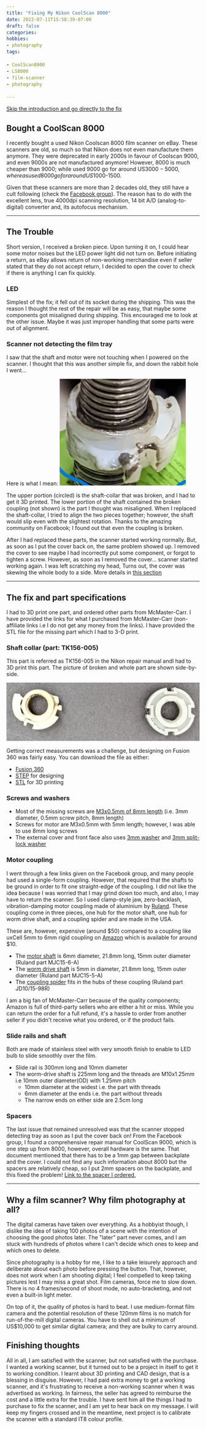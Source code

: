 ```yaml
---
title: "Fixing My Nikon CoolScan 8000"
date: 2022-07-11T15:58:39-07:00
draft: false
categories:
hobbies:
- photography
tags:

- CoolScan8000
- LS8000
- film-scanner
- photography

---
```

[Skip the introduction and go directly to the fix](#the-fix-and-part-specifications)

## Bought a CoolScan 8000

I recently bought a used Nikon Coolscan 8000 film scanner on eBay. These scanners are old, so much so that Nikon
does not even manufacture them anymore. They were deprecated in early 2000s in favour of Coolscan 9000, and even
9000s are not manufactured anymore! However, 8000 is much cheaper than 9000; while used 9000 go for around
US$3000-5000, whereas used 8000 go for around US$1000-1500.

Given that these scanners are more than 2 decades old, they still have a cult following (check
the [Facebook group](https://www.facebook.com/groups/1514948298527146)).
The reason has to do with the excellent lens, true 4000dpi scanning resolution, 14 bit A/D (analog-to-digital)
converter and, its autofocus mechanism.

---

## The Trouble

Short version, I received a broken piece. Upon turning it on, I could hear some motor noises but the LED power light
did not turn on. Before initiating a return, as eBay allows return of non-working merchandise even if seller stated
that they do not accept return, I decided to open the cover to check if there is anything I can fix quickly.

### LED

Simplest of the fix; it fell out of its socket during the shipping. This was the reason I thought the rest of the
repair will be as easy, that maybe some components got misaligned during shipping. This encouraged me to look at the
other issue. Maybe it was just improper handling that some parts were out of alignment.

### Scanner not detecting the film tray

I saw that the shaft and motor were not touching when I powered on the scanner. I thought that this was another
simple fix, and down the rabbit hole I went...

Here is what I mean:
![Broken pieces at the end](ShaftCollar-TK156-005-CoolScan-8000/ShaftCollar-TK156-005-CoolScan-8000-worm-drive.jpg)

[//]: # (<img src="ShaftCollar-TK156-005-CoolScan-8000/ShaftCollar-TK156-005-CoolScan-8000-worm-drive.jpg" alt="Broken piece at the end" style="width:20%; height:10%">)

The upper portion (circled) is the shaft-collar that was broken, and I had to get it 3D printed. The lower portion of 
the shaft contained the broken coupling (not shown) is the part I thought was misaligned. When I replaced the 
shaft-collar, I tried to align the two pieces together; however, the shaft would slip even with the slightest rotation. 
Thanks to the amazing community on Facebook; I found out that even the coupling is broken. 

After I had replaced these parts, the scanner started working normally. But, as soon as I put the cover back on, the 
same problem showed up. I removed the cover to see maybe I had incorrectly put some component, or forgot to tighten 
a screw. However, as soon as I removed the cover... scanner started working again. I was left scratching my head, 
Turns out, the cover was skewing the whole body to a side. More details in [this section](#spacers) 

---

## The fix and part specifications

I had to 3D print one part, and ordered other parts from McMaster-Carr. I have provided the links for what I
purchased from McMaster-Carr (non-affiliate links i.e I do not get any money from the links). I have provided the
STL file for the missing part which I had to 3-D print.

### Shaft collar (part: TK156-005)
This part is referred as TK156-005 in the Nikon repair manual andI had to 3D print this part. The picture of broken and
whole part are shown side-by-side.

![Before And After](ShaftCollar-TK156-005-CoolScan-8000/ShaftCollar-TK156-005-CoolScan-8000-compare.jpg)

Getting correct measurements was a challenge, but designing on Fusion 360 was fairly easy. You can download
the file as either:

* [Fusion 360](ShaftCollar-TK156-005-CoolScan-8000/ShaftCollar-TK156-005-CoolScan-8000.f3d)
* [STEP](ShaftCollar-TK156-005-CoolScan-8000/ShaftCollar-TK156-005-CoolScan-8000.step) for designing
* [STL](ShaftCollar-TK156-005-CoolScan-8000/ShaftCollar-TK156-005-CoolScan-8000.stl) for 3D printing

### Screws and washers

* Most of the missing screws are [M3x0.5mm of 8mm length](https://www.mcmaster.com/90258A178/) (i.e. 3mm diameter, 
  0.5mm screw pitch, 8mm length)
* Screws for motor are M3x0.5mm with 5mm length; however, I was able to use 8mm long screws
* The external cover and front face also uses [3mm washer](https://www.mcmaster.com/98689A112/)
  and [3mm split-lock washer](https://www.mcmaster.com/92148A150/)

### Motor coupling

I went through a few links given on the Facebook group, and many people had used a single-form coupling. However,
that required that the shafts to be ground in order to fit one straight-edge of the coupling. I did not like the
idea because I was worried that I may grind down too much, and also, I may have to return the scanner. So I used
clamp-style jaw, zero-backlash, vibration-damping motor coupling made of aluminium by
[Ruland](https://www.ruland.com/). These coupling come in three pieces, one hub for the motor shaft, one hub for worm
drive shaft, and a coupling spider and are made in the USA.

These are, however, expensive (around $50) compared to a coupling like uxCell 5mm to 6mm rigid coupling on
[Amazon](https://www.amazon.com/a13052700ux0251-Stepper-Coupling-Coupler-Encoder/dp/B00DCAIRIC) which is
available for around $10.

* The [motor shaft](https://www.mcmaster.com/9845T51-9845T416/) is 6mm diameter, 21.8mm long, 15mm outer diameter
  (Ruland part MJC15-6-A)
* The [worm drive shaft](https://www.mcmaster.com/9845T51-9845T415/) is 5mm in diameter, 21.8mm long, 15mm outer
  diameter (Ruland part MJC15-5-A)
* The [coupling spider](https://www.mcmaster.com/9845T485/) fits in the hubs of these coupling (Ruland part JD10/15-98R)

I am a big fan of McMaster-Carr because of the quality components; Amazon is full of third-party sellers who are
either a hit or miss. While you can return the order for a full refund, it's a hassle to order from another seller if
you didn't receive what you ordered, or if the product fails.

### Slide rails and shaft

Both are made of stainless steel with very smooth finish to enable to LED bulb to slide smoothly over the film.

* Slide rail is 300mm long and 10mm diameter
* The worm-drive shaft is 225mm long and the threads are M10x1.25mm i.e 10mm outer diameter(OD) with 1.25mm pitch
  - 10mm diameter at the widest i.e. the part with threads
  - 6mm diameter at the ends i.e. the part without threads
  - The narrow ends on either side are 2.5cm long

### Spacers

The last issue that remained unresolved was that the scanner stopped detecting tray as soon as I put the cover back 
on! From the Facebook group, I found a comprehensive repair manual for CoolScan 9000, which is one step up from 8000,
however, overall hardware is the same. That document mentioned that there has to be a 1mm gap between backplate and 
the cover. I could not find any such information about 8000 but the spacers are relatively cheap, so I put 2mm 
spacers on the backplate, and this fixed the problem! 
[Link to the spacer I ordered.](https://www.mcmaster.com/92871A102/)

---

## Why a film scanner? Why film photography at all?

The digital cameras have taken over everything. As a hobbyist though, I dislike the idea of taking 100 photos of a
scene with the intention of choosing the good photos later. The "later" part never comes, and I am stuck with
hundreds of photos where I can't decide which ones to keep and which ones to delete.

Since photography is a hobby for me, I like to a take leisurely approach and deliberate about each photo before
pressing the button. That, however, does not work when I am shooting digital; I feel compelled to keep taking
pictures lest I may miss a great shot. Film cameras, force me to slow down. There is no 4 frames/second of shoot
mode, no auto-bracketing, and not even a built-in light meter.

On top of it, the quality of photos is hard to beat. I use medium-format film camera and the potential resolution of
these 120mm films is no match for run-of-the-mill digital cameras. You have to shell out a minimum of US$10,000 to
get similar digital camera; and they are bulky to carry around.
 

## Finishing thoughts

All in all, I am satisfied with the scanner, but not satisfied with the purchase. I wanted a working scanner, but it 
turned out to be a project in itself to get it to working condition. I learnt about 3D printing and CAD design, that 
is a blessing in disguise. However, I had paid extra money to get a working scanner, and it's frustrating to receive
a non-working scanner when it was advertised as working. In fairness, the seller has agreed to reimburse the cost 
and a little extra for the trouble. I have sent him all the things I had to purchase to fix the scanner, and I am 
yet to hear back on my message. I will keep my fingers crossed and in the meantime, next project is to calibrate the 
scanner with a standard IT8 colour profile.
